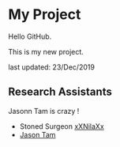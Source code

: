 # My Project

Hello GitHub.

This is my new project.

last updated: 23/Dec/2019

## Research Assistants

Jasonn Tam is crazy !
* Stoned Surgeon [xXNilaXx](http://github.com/xXNILAXx)
* [Jason Tam](http://github.com)
